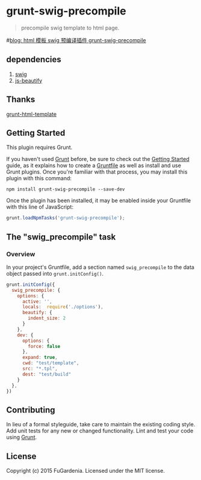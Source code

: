 # grunt-swig-precompile

> precompile swig template to html page.

#[blog: html 模板 swig 预编译插件 grunt-swig-precompile](http://www.cnblogs.com/yunqianduan/p/4692326.html)

## dependencies
1. [swig](http://paularmstrong.github.io/swig/docs/api/)
2. [js-beautify](https://www.npmjs.org/package/js-beautify)

## Thanks 
[grunt-html-template](https://github.com/Allenice/grunt-html-template)

## Getting Started
This plugin requires Grunt.

If you haven't used [Grunt](http://gruntjs.com/) before, be sure to check out the [Getting Started](http://gruntjs.com/getting-started) guide, as it explains how to create a [Gruntfile](http://gruntjs.com/sample-gruntfile) as well as install and use Grunt plugins. Once you're familiar with that process, you may install this plugin with this command:

```shell
npm install grunt-swig-precompile --save-dev
```

Once the plugin has been installed, it may be enabled inside your Gruntfile with this line of JavaScript:

```js
grunt.loadNpmTasks('grunt-swig-precompile');
```

## The "swig_precompile" task

### Overview
In your project's Gruntfile, add a section named `swig_precompile` to the data object passed into `grunt.initConfig()`.

```js
grunt.initConfig({
  swig_precompile: {
    options: {
      active: '',
      locals:  require('./options'),
      beautify: {
        indent_size: 2
      }
    },
    dev: {
      options: {
        force: false
      },
      expand: true,
      cwd: "test/template",
      src: "*.tpl",
      dest: "test/build"
    }
  },
})
```

## Contributing
In lieu of a formal styleguide, take care to maintain the existing coding style. Add unit tests for any new or changed functionality. Lint and test your code using [Grunt](http://gruntjs.com/).

## License
Copyright (c) 2015 FuGardenia. Licensed under the MIT license.
